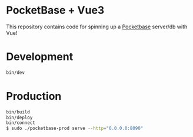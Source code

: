 # PocketBase + Vue3 

This repository contains code for spinning up a [Pocketbase](https://pocketbase.io/) server/db with Vue!

# Development

```bash
bin/dev
```

# Production

```bash
bin/build
bin/deploy
bin/connect
$ sudo ./pocketbase-prod serve --http="0.0.0.0:8090"
```
